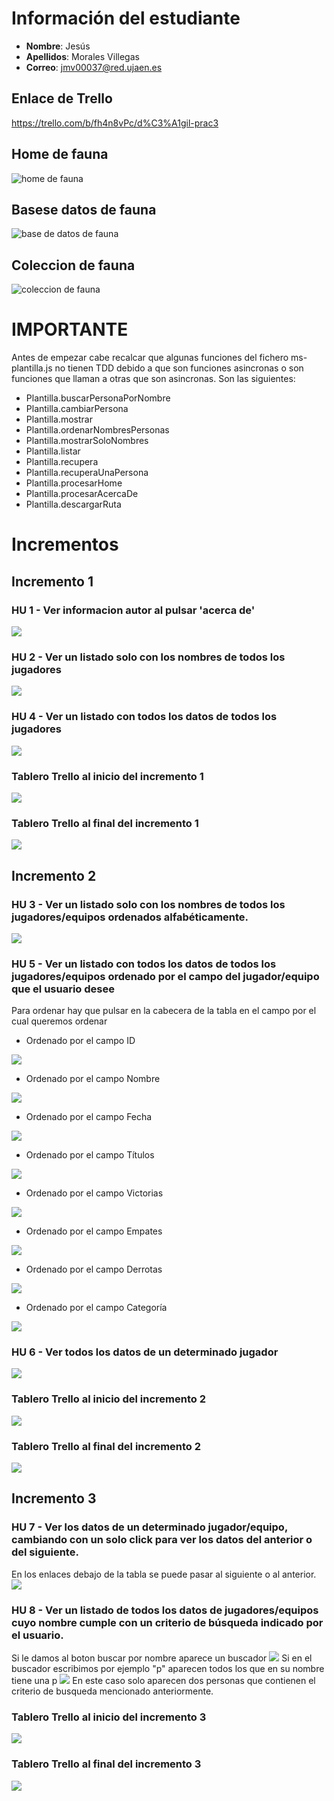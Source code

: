 # Información del estudiante
+ <strong>Nombre</strong>: Jesús
+ <strong>Apellidos</strong>: Morales Villegas
+ <strong>Correo</strong>: jmv00037@red.ujaen.es

## Enlace de Trello
https://trello.com/b/fh4n8vPc/d%C3%A1gil-prac3

## Home de fauna
![home de fauna ](./assets/img/home-fauna.png)

## Basese datos de fauna
![base de datos de fauna ](./assets/img/base-fauna.png)

## Coleccion de fauna
![coleccion de fauna ](./assets/img/coleccion-fauna.png)

# IMPORTANTE
Antes de empezar cabe recalcar que algunas funciones del fichero ms-plantilla.js no tienen TDD debido a que son funciones asincronas o son funciones que llaman a otras que son asincronas. Son las siguientes: 
+ Plantilla.buscarPersonaPorNombre
+ Plantilla.cambiarPersona
+ Plantilla.mostrar
+ Plantilla.ordenarNombresPersonas
+ Plantilla.mostrarSoloNombres
+ Plantilla.listar
+ Plantilla.recupera
+ Plantilla.recuperaUnaPersona
+ Plantilla.procesarHome
+ Plantilla.procesarAcercaDe
+ Plantilla.descargarRuta

# Incrementos

## Incremento 1
### HU 1 - Ver informacion autor al pulsar 'acerca de'
<img src="./assets/img/HU1.png"/>

### HU 2 - Ver un listado solo con los nombres de todos los jugadores
<img src="./assets/img/HU2.png"/>

### HU 4 - Ver un listado con todos los datos de todos los jugadores
<img src="./assets/img/HU4.png"/>

### Tablero Trello al inicio del incremento 1
<img src="./assets/img/Incremento1-inicio.png"/>

### Tablero Trello al final del incremento 1
<img src="./assets/img/Incremento1-final.png"/>

## Incremento 2
### HU 3 - Ver un listado solo con los nombres de todos los jugadores/equipos ordenados alfabéticamente.
<img src="./assets/img/HU3.png"/>

### HU 5 - Ver un listado con todos los datos de todos los jugadores/equipos ordenado por el campo del jugador/equipo que el usuario desee
Para ordenar hay que pulsar en la cabecera de la tabla en el campo por el cual queremos ordenar
+ Ordenado por el campo ID
<img src="./assets/img/HU5-ID.png"/>

+ Ordenado por el campo Nombre
<img src="./assets/img/HU5-NOMBRE.png"/>

+ Ordenado por el campo Fecha
<img src="./assets/img/HU5-FECHA.png"/>

+ Ordenado por el campo Títulos
<img src="./assets/img/HU5-TITULOS.png"/>

+ Ordenado por el campo Victorias
<img src="./assets/img/HU5-VICTORIAS.png"/>

+ Ordenado por el campo Empates
<img src="./assets/img/HU5-EMPATES.png"/>

+ Ordenado por el campo Derrotas
<img src="./assets/img/HU5-DERROTAS.png"/>

+ Ordenado por el campo Categoría
<img src="./assets/img/HU5-CATEGORIAS.png"/>

### HU 6 - Ver todos los datos de un determinado jugador
<img src="./assets/img/HU6.png"/>

### Tablero Trello al inicio del incremento 2
<img src="./assets/img/Incremento2-inicio.png"/>

### Tablero Trello al final del incremento 2
<img src="./assets/img/Incremento2-final.png"/>

## Incremento 3
### HU 7 - Ver los datos de un determinado jugador/equipo, cambiando con un solo click para ver los datos del anterior o del siguiente.
En los enlaces debajo de la tabla se puede pasar al siguiente o al anterior.
<img src="./assets/img/HU7.png"/>

### HU 8 - Ver un listado de todos los datos de jugadores/equipos cuyo nombre cumple con un criterio de búsqueda indicado por el usuario.
Si le damos al boton buscar por nombre aparece un buscador
<img src="./assets/img/HU8-BUSCADOR.png"/>
Si en el buscador escribimos por ejemplo "p" aparecen todos los que en su nombre tiene una p
<img src="./assets/img/HU8-P.png"/>
En este caso solo aparecen dos personas que contienen el criterio de busqueda mencionado anteriormente.

### Tablero Trello al inicio del incremento 3
<img src="./assets/img/Incremento3-inicio.png"/>

### Tablero Trello al final del incremento 3
<img src="./assets/img/Incremento3-final.png"/>